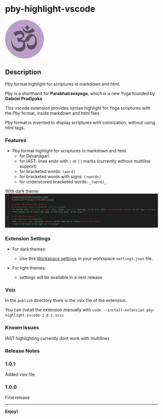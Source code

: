 # pby-highlight-vscode

![OM](images/OM128.png "OM")

## Description

Pby format highlight for scriptures in markdown and html.

Pby is a shorthand for **Parabhairavayoga**, which is a new Yoga founded by **Gabriel Pradīpaka**.

This vscode extension provides syntax highlight for Yoga scriptures with the Pby format, inside markdown and html files.

Pby format is invented to display scriptures with colorization, without using html tags.

### Features

- Pby format highlight for scriptures in markdown and html
  - for Devanāgarī
  - for IAST: lines ends with `|` or `||` marks (currently without multiline support)
  - for bracketed words: `(word)`
  - for bracketed words with signs: `(+word+)`
  - for underscored bracketed words: `_(word)_`

With dark theme:
![Pby syntax highlight screenshot](images/pby-highlight-darktheme.png "Pby syntax highlight")

### Extension Settings

- For dark themes:
  - Use this [Workspace settings](workspace-settings/darktheme/settings.json "Workspace settings") in your workspace `settings.json` file.

- For light themes:
  - settings will be available in a next release

### Vsix

In the `publish` directory there is the vsix file of the extension.

You can install the extension manually with `code --install-extension pby-highlight-vscode-1.0.1.vsix`

### Known Issues

IAST highlighting currently dont work with multilines

### Release Notes

### 1.0.1

Added vsix file

### 1.0.0

First release

-----------------------------------------------------------------------------------------------------------

**Enjoy!**
